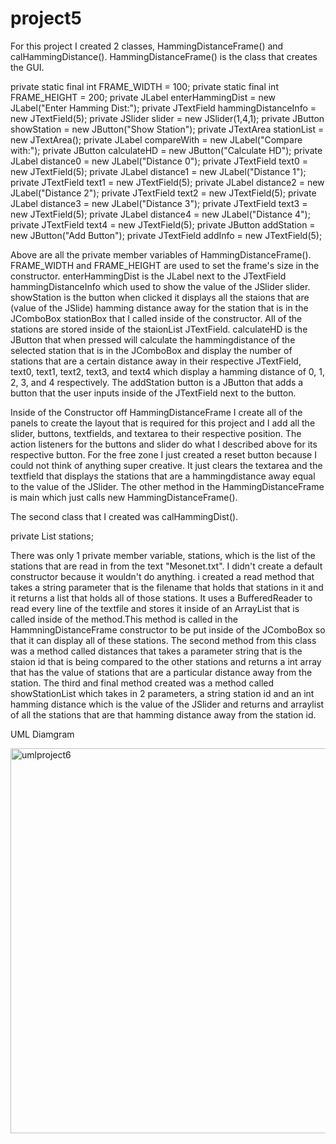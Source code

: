 # project5

For this project I created 2 classes, HammingDistanceFrame() and calHammingDistance(). HammingDistanceFrame() is the class that creates 
the GUI.

  private static final int FRAME_WIDTH = 100;
	private static final int FRAME_HEIGHT = 200;
	private JLabel enterHammingDist = new JLabel("Enter Hamming Dist:");
	private JTextField hammingDistanceInfo = new JTextField(5);
	private JSlider slider = new JSlider(1,4,1);
	private JButton showStation = new JButton("Show Station");
	private JTextArea stationList = new JTextArea();
	private JLabel compareWith = new JLabel("Compare with:");
	private JButton calculateHD = new JButton("Calculate HD");
	private JLabel distance0 = new JLabel("Distance 0");
	private JTextField text0 = new JTextField(5);
	private JLabel distance1 = new JLabel("Distance 1");
	private JTextField text1 = new JTextField(5);
	private JLabel distance2 = new JLabel("Distance 2");
	private JTextField text2 = new JTextField(5);
	private JLabel distance3 = new JLabel("Distance 3");
	private JTextField text3 = new JTextField(5);
	private JLabel distance4 = new JLabel("Distance 4");
	private JTextField text4 = new JTextField(5);
	private JButton addStation = new JButton("Add Button");
	private JTextField addInfo = new JTextField(5);
  
Above are all the private member variables of HammingDistanceFrame(). FRAME_WIDTH and FRAME_HEIGHT are used to set the frame's size in the
constructor. enterHammingDist is the JLabel next to the JTextField hammingDistanceInfo which used to show the value of the JSlider slider.
showStation is the button when clicked it displays all the staions that are (value of the JSlide) hamming distance away for the station
that is in the JComboBox stationBox that I called inside of the constructor. All of the stations are stored inside of the staionList 
JTextField. calculateHD is the JButton that when pressed will calculate the hammingdistance of the selected station that is in the 
JComboBox and display the number of stations that are a certain distance away in their respective JTextField, text0, text1, text2, text3,
and text4 which display a hamming distance of 0, 1, 2, 3, and 4 respectively. The addStation button is a JButton that adds a button that
the user inputs inside of the JTextField next to the button.

Inside of the Constructor off HammingDistanceFrame I create all of the panels to create the layout that is required for this project and 
I add all the slider, buttons, textfields, and textarea to their respective position. The action listeners for the buttons and slider
do what I described above for its respective button. For the free zone I just created a reset button because I could not think of 
anything super creative. It just clears the textarea and the textfield that displays the stations that are a hammingdistance away equal
to the value of the JSlider. The other method in the HammingDistanceFrame is main which just calls new HammingDistanceFrame().

The second class that I created was calHammingDist(). 

private List<String> stations;

There was only 1 private member variable, stations, which is the list of the stations that are read in from the text "Mesonet.txt".
I didn't create a default constructor because it wouldn't do anything. i created a read method that takes a string parameter
that is the filename that holds that stations in it and it returns a list that holds all of those stations. It uses a BufferedReader
to read every line of the textfile and stores it inside of an ArrayList that is called inside of the method.This method is called in
the HammningDistanceFrame constructor to be put inside of the JComboBox so that it can display all of these stations. The second
method from this class was a method called distances that takes a parameter string that is the staion id that is being compared to the
other stations and returns a int array that has the value of stations that are a particular distance away from the station. The third
and final method created was a method called showStationList which takes in 2 parameters, a string station id and an int hamming 
distance which is the value of the JSlider and returns and arraylist of all the stations that are that hamming distance away from the
station id.

UML Diamgram

<img width="616" alt="umlproject6" src="https://user-images.githubusercontent.com/47369071/57085437-cd474a00-6cc1-11e9-9c3c-afad0db86cf2.PNG">









